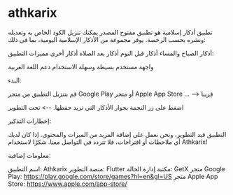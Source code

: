 # athkarix

تطبيق أذكار إسلامية
هو تطبيق مفتوح المصدر يمكنك تنزيل الكود الخاص به وتعديله ونشره بحسب الرخصة.
 يوفر مجموعة من الأذكار الإسلامية اليومية، بما في ذلك:

أذكار الصباح والمساء
أذكار قبل النوم
أذكار بعد الصلاة
أذكار أخرى
مميزات التطبيق:

واجهة مستخدم بسيطة وسهلة الاستخدام
دعم اللغة العربية

البدء:

قم بتنزيل التطبيق من متجر Google Play أو متجر Apple App Store ... --> قريبا

اضغط على زر النجمة بجوار الأذكار التي تريد حفظها. --> تحت التطوير

إخطارات التذكير:

التطبيق قيد التطوير، ونحن نعمل على إضافة المزيد من الميزات والمحتوى.
إذا كان لديك أي ملاحظات أو اقتراحات، فلا تتردد في التواصل معنا.
شكرًا لاستخدام Athkarix!

معلومات إضافية:

اسم التطبيق: Athkarix
منصة التطوير: Flutter
مكتبة إدارة الحالة: GetX
متجر Google Play: https://play.google.com/store/games?hl=en&gl=US
متجر Apple App Store: https://www.apple.com/app-store/
